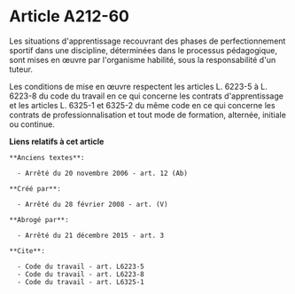 # Article A212-60

Les situations d'apprentissage recouvrant des phases de perfectionnement sportif dans une discipline, déterminées dans le
processus pédagogique, sont mises en œuvre par l'organisme habilité, sous la responsabilité d'un tuteur. 

Les conditions de mise en œuvre respectent les articles L. 6223-5 
à L. 6223-8 du code du travail en ce qui concerne les contrats d'apprentissage et les articles L. 6325-1 et 6325-2 du même
code en ce qui concerne les contrats de professionnalisation et tout mode de formation, alternée, initiale ou continue.

**Liens relatifs à cet article**

	**Anciens textes**:

	  - Arrêté du 20 novembre 2006 - art. 12 (Ab)

	**Créé par**:

	  - Arrêté du 28 février 2008 - art. (V)

	**Abrogé par**:

	  - Arrêté du 21 décembre 2015 - art. 3

	**Cite**:

	  - Code du travail - art. L6223-5
	  - Code du travail - art. L6223-8
	  - Code du travail - art. L6325-1
